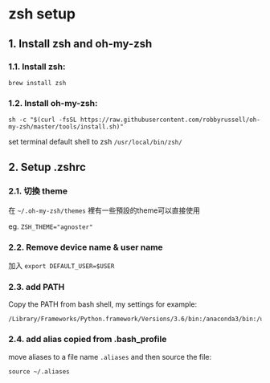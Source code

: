 # zsh setup

## 1. Install zsh and oh-my-zsh

### 1.1. Install zsh:
`brew install zsh`

### 1.2. Install oh-my-zsh:

```
sh -c "$(curl -fsSL https://raw.githubusercontent.com/robbyrussell/oh-my-zsh/master/tools/install.sh)"
```

set terminal default shell to zsh `/usr/local/bin/zsh/`

## 2. Setup .zshrc

### 2.1. 切換 theme

在 `~/.oh-my-zsh/themes` 裡有一些預設的theme可以直接使用

eg. `ZSH_THEME="agnoster"`

### 2.2. Remove device name & user name

加入 `export DEFAULT_USER=$USER` 

### 2.3. add PATH

Copy the PATH from bash shell, my settings for example:

```
/Library/Frameworks/Python.framework/Versions/3.6/bin:/anaconda3/bin:/usr/local/bin:/usr/bin:/bin:/usr/sbin:/sbin
```

### 2.4. add alias copied from .bash_profile

move aliases to a file name `.aliases` and then source the file:

```
source ~/.aliases
```
